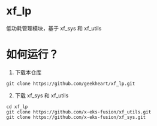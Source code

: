 # xf_lp

低功耗管理模块，基于 xf_sys 和 xf_utils

# 如何运行？

1. 下载本仓库

```shell
git clone https://github.com/geekheart/xf_lp.git
```

2. 下载 xf_sys 和 xf_utils

```shell
cd xf_lp
git clone https://github.com/x-eks-fusion/xf_utils.git
git clone https://github.com/x-eks-fusion/xf_sys.git
```



